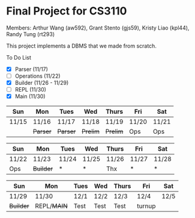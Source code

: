 # Final Project for CS3110

Members: Arthur Wang (aw592), Grant Stento (gjs59), Kristy Liao (kpl44), Randy Tung (rt293)

This project implements a DBMS that we made from scratch.

To Do List
- [x] Parser (11/17)
- [ ] Operations (11/22)
- [x] Builder (11/26 - 11/29)
- [ ] REPL (11/30)
- [x] Main (11/30)

| Sun    | Mon   |Tues   |  Wed  | Thurs | Fri   | Sat   | 
| ------ | ----- | ----- | ----- | ----- | ----- | ----- |
| 11/15  | 11/16 | 11/17 | 11/18 | 11/19 | 11/20 | 11/21 |
|        |~~Parser~~|~~Parser~~|~~Prelim~~ | ~~Prelim~~| Ops   | Ops   |

| Sun    | Mon   |Tues   |  Wed  | Thurs | Fri   | Sat   | 
| ------ | ----- | ----- | ----- | ----- | ----- | ----- |
| 11/22  | 11/23 | 11/24 | 11/25 | 11/26 | 11/27 | 11/28 |
| Ops    |~~Builder~~|   *   |   *   | Thx   |   *   |   *   |

| Sun    | Mon   |Tues   |  Wed  | Thurs | Fri   | Sat   | 
| ------ | ----- | ----- | ----- | ----- | ----- | ----- |
| 11/29  | 11/30 | 12/1  | 12/2  | 12/3  | 12/4  | 12/5  |
|~~Builder~~|REPL/~~MAIN~~| Test| Test  |  Test |turnup |
